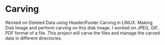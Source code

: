 # Carving

Worked on Deleted Data using Header/Footer Carving in LINUX. Making Disk Image
and perform carving on this disk image. I worked on JPEG, GIF, PDF format of a file. This
project will carve the files and manage the carved data in different directories.
